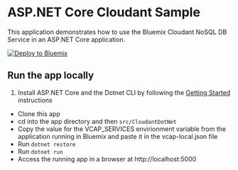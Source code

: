 # ASP.NET Core Cloudant Sample

This application demonstrates how to use the Bluemix Cloudant NoSQL DB Service in an ASP.NET Core application.

[![Deploy to Bluemix](https://bluemix.net/deploy/button.png)](https://bluemix.net/deploy?repository=https://github.com/IBM-Bluemix/aspnet-core-cloudant)

## Run the app locally

1. Install ASP.NET Core and the Dotnet CLI by following the [Getting Started][] instructions
+ Clone this app
+ cd into the app directory and then `src/CloudantDotNet`
+ Copy the value for the VCAP_SERVICES envirionment variable from the application running in Bluemix and paste it in the vcap-local.json file
+ Run `dotnet restore`
+ Run `dotnet run`
+ Access the running app in a browser at http://localhost:5000

[Getting Started]: http://docs.asp.net/en/latest/getting-started/index.html
